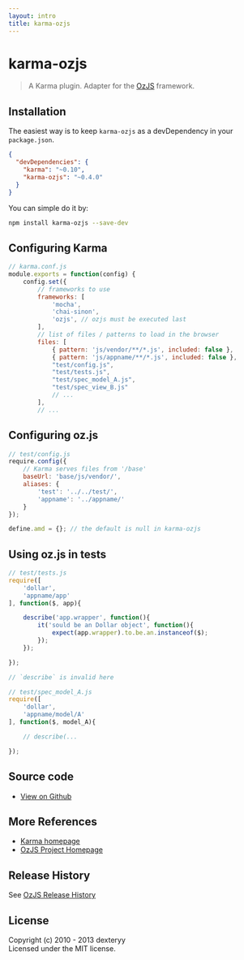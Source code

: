 ```yaml
---
layout: intro
title: karma-ozjs
---
```


# karma-ozjs

> A Karma plugin. Adapter for the [OzJS](https://github.com/dexteryy/OzJS) framework.

## Installation

The easiest way is to keep `karma-ozjs` as a devDependency in your `package.json`.
```json
{
  "devDependencies": {
    "karma": "~0.10",
    "karma-ozjs": "~0.4.0"
  }
}
```

You can simple do it by:
```bash
npm install karma-ozjs --save-dev
```

## Configuring Karma

```js
// karma.conf.js
module.exports = function(config) {
    config.set({
        // frameworks to use
        frameworks: [
            'mocha',
            'chai-sinon',
            'ozjs', // ozjs must be executed last
        ],
        // list of files / patterns to load in the browser
        files: [
            { pattern: 'js/vendor/**/*.js', included: false },
            { pattern: 'js/appname/**/*.js', included: false },
            "test/config.js",
            "test/tests.js",
            "test/spec_model_A.js",
            "test/spec_view_B.js"
            // ...
        ],
        // ...
```

## Configuring oz.js

```js
// test/config.js
require.config({
    // Karma serves files from '/base'
    baseUrl: 'base/js/vendor/',
    aliases: {
        'test': '../../test/',
        'appname': '../appname/'
    }
});

define.amd = {}; // the default is null in karma-ozjs
```

## Using oz.js in tests

```js
// test/tests.js
require([
    'dollar',
    'appname/app'
], function($, app){

    describe('app.wrapper', function(){
        it('sould be an Dollar object', function(){
            expect(app.wrapper).to.be.an.instanceof($);
        });
    });

});

// `describe` is invalid here
```

```js
// test/spec_model_A.js
require([
    'dollar',
    'appname/model/A'
], function($, model_A){

    // describe(...

});
```

## Source code

* [View on Github](https://github.com/dexteryy/karma-ozjs)

## More References

* [Karma homepage](http://karma-runner.github.io/)
* [OzJS Project Homepage](http://ozjs.org/)

## Release History

See [OzJS Release History](http://ozjs.org/#release)

## License

Copyright (c) 2010 - 2013 dexteryy  
Licensed under the MIT license.


